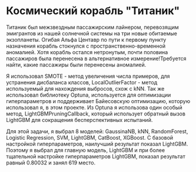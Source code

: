 <h1>Космический корабль "Титаник"</h1>
Титаник был межзвездным пассажирским лайнером, перевозящим эмигрантов из нашей солнечной системы
на три новые обитаемые экзопланеты. Огибая Альфа Центавр по пути к первому пункту назначения
корабль стокнулся с пространственно-временной аномалией. Хотя корабль остался нетронутым, почти половина пассажиров
была перенесена в альтернативное измерение!Требуется найти, какие пассажиры были перенесены аномалией.


<p>Я использовал SMOTE - метод увеличения числа примеров, для устранения дисбаланса классов, 
LocalOutlierFactor - метод используемый для нахождения выбросов, схож с kNN.
Так же использовал библиотеку Optuna, используется для оптимизации гиперпараметров и поддерживает
Байесовскую оптимизацию, которую использовал я, в этом проекте.
Из Optuna я использова один особый метод, LightGBMPruningCallback, который использует обратный
вызов LightGBM для сокращения бесперспективных испытаний.

Для этой задачи, я выбрал 8 моделей: GaussinaNB, kNN,
RandomForest, Logistic Regression, SVM, LightGBM, CatBoost, XGBoost.
С базовой настройкой гиперпараметров, наилучший результат показал LightGBM.
Поэтому я выбрал для главную модель, LightGBM и при более тщательной настройке гиперпараметров
LightGBM, показал результат равный 0.80032 и занял 619 место.
